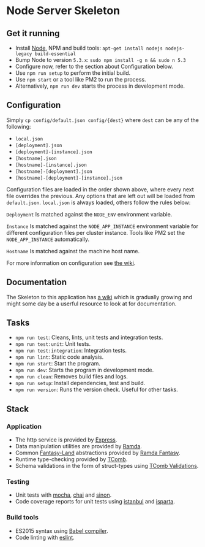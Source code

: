 # Node Server Skeleton

## Get it running

* Install [Node][1], NPM and build tools: `apt-get install nodejs nodejs-legacy build-essential`
* Bump Node to version `5.3.x`: `sudo npm install -g n && sudo n 5.3`
* Configure now, refer to the section about Configuration below.
* Use `npm run setup` to perform the initial build.
* Use `npm start` or a tool like PM2 to run the process.
* Alternatively, `npm run dev` starts the process in development mode.

## Configuration

Simply `cp config/default.json config/{dest}` where `dest` can be any of the following:

* `local.json`
* `[deployment].json`
* `[deployment]-[instance].json`
* `[hostname].json`
* `[hostname]-[instance].json`
* `[hostname]-[deployment].json`
* `[hostname]-[deployment]-[instance].json`

Configuration files are loaded in the order shown above, where every next file
overrides the previous. Any options that are left out will be loaded from
`default.json`. `local.json` is always loaded, others follow the rules below:

`Deployment` Is matched against the `NODE_ENV` environment variable.

`Instance` Is matched against the `NODE_APP_INSTANCE` environment variable for
different configuration files per cluster instance. Tools like PM2 set the
`NODE_APP_INSTANCE` automatically.

`Hostname` Is matched against the machine host name.

For more information on configuration see [the wiki][2].

## Documentation

The Skeleton to this application has [a wiki][16] which is gradually growing and
might some day be a userful resource to look at for documentation.

## Tasks

* `npm run test`: Cleans, lints, unit tests and integration tests.
* `npm run test:unit`: Unit tests.
* `npm run test:integration`: Integration tests.
* `npm run lint`: Static code analysis.
* `npm run start`: Start the program.
* `npm run dev`: Starts the program in development mode.
* `npm run clean`: Removes build files and logs.
* `npm run setup`: Install dependencies, test and build.
* `npm run version`: Runs the version check. Useful for other tasks.

## Stack

### Application

* The http service is provided by [Express][14].
* Data manipulation utilities are provided by [Ramda][5].
* Common [Fantasy-Land][3] abstractions provided by [Ramda Fantasy][4].
* Runtime type-checking provided by [TComb][13].
* Schema validations in the form of struct-types using [TComb Validations][15].

### Testing

* Unit tests with [mocha][6], [chai][7] and [sinon][8].
* Code coverage reports for unit tests using [istanbul][9] and [isparta][10].

### Build tools

* ES2015 syntax using [Babel compiler][11].
* Code linting with [eslint][12].

<!-- ## References -->

[1]:   https://nodejs.org/download/
[2]:   https://github.com/lorenwest/node-config/wiki
[3]:   https://github.com/fantasyland/fantasy-land
[4]:   https://github.com/ramda/ramda-fantasy
[5]:   http://ramdajs.com/docs
[6]:   http://mochajs.org/
[7]:   http://chaijs.com/api/bdd/
[8]:   http://sinonjs.org/
[9]:   https://github.com/gotwarlost/istanbul
[10]:  https://github.com/douglasduteil/isparta
[11]:  https://babeljs.io/
[12]:  http://eslint.org/
[13]:  https://github.com/gcanti/tcomb
[14]:  http://expressjs.com/4x/api.html
[15]:  https://github.com/gcanti/tcomb-validation
[16]:  https://github.com/Avaq/node-server-skeleton/wiki
